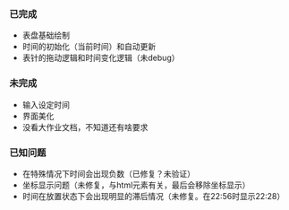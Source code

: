 ### 已完成
- 表盘基础绘制
- 时间的初始化（当前时间）和自动更新
- 表针的拖动逻辑和时间变化逻辑（未debug）

### 未完成
- 输入设定时间
- 界面美化
- 没看大作业文档，不知道还有啥要求

### 已知问题
- 在特殊情况下时间会出现负数（已修复？未验证）
- 坐标显示问题（未修复，与html元素有关，最后会移除坐标显示）
- 时间在放置状态下会出现明显的滞后情况（未修复。在22:56时显示22:28）
